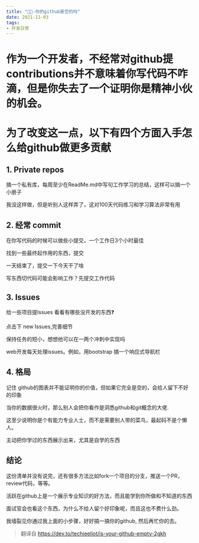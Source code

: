 ```yaml
---
title: "🎅📣-你的github是空的吗"
date: 2021-11-03
tags: 
- 开发日常
---
```

#  作为一个开发者，不经常对github提contributions并不意味着你写代码不咋滴，但是你失去了一个证明你是精神小伙的机会。
#  为了改变这一点，以下有四个方面入手怎么给github做更多贡献
## 1. Private repos
搞一个私有库，每周至少在ReadMe.md中写句工作学习的总结，这样可以搞一个小册子 

我没这样做，但是听别人这样弄了，这对100天代码练习和学习算法非常有用
## 2. 经常 commit
在你写代码的时候可以做些小提交，一个工作日3个小时最佳

找到一些最终起作用的东西，提交

一天结束了，提交一下今天干了啥

写东西切代码可能会影响工作？先提交工作代码
## 3. Issues
给一些项目提Issues
看看有哪些没开发的东西❓

点击下 new Issues,完善细节

保持任务的短小，想想他可以在一两个冲刺中实现吗

web开发每天处理issues。例如，用bootstrap 搞一个响应式导航栏
## 4. 格局
记住 github的图表并不能证明你的价值，但如果它完全是空的，会给人留下不好的印象️ 

当你的数据很火时，那么别人会把你看作是洞悉github和git概念的大佬.

这至少说明你是个有能力专业人士，而不是需要别人带的菜鸟，最起码不是个懒人。

主动把你学过的东西展示出来，尤其是自学的东西
## 结论
这份清单并没有说完，还有很多方法比如fork一个项目的分支，推送一个PR，review代码，等等。

活跃在github上是一个展示专业知识的好方法，而且能学到你所做和不知道的东西

面试官会也看这个东西，为什么不给人留个好印象呢，而且这也不费什么劲。

我墙裂见你通过我上面的小步骤，好好搞一搞你的github,  然后再忙你的去。
>翻译自 https://dev.to/techieeliot/is-your-github-empty-2gkh
